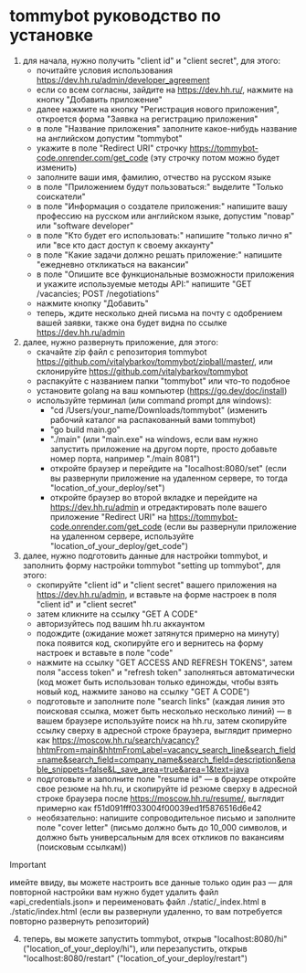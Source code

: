 # tommybot руководство по установке
1. для начала, нужно получить "client id" и "client secret", для этого:
   - почитайте условия использования https://dev.hh.ru/admin/developer_agreement
   - если со всем согласны, зайдите на https://dev.hh.ru/, нажмите на кнопку "Добавить приложение"
   - далее нажмите на кнопку "Регистрация нового приложения", откроется форма "Заявка на регистрацию приложения"
   - в поле "Название приложения" заполните какое-нибудь название на английском допустим "tommybot"
   - укажите в поле "Redirect URI" строчку https://tommybot-code.onrender.com/get_code (эту строчку потом можно будет изменить)
   - заполните ваши имя, фамилию, отчество на русском языке
   - в поле "Приложением будут пользоваться:" выделите "Только соискатели"
   - в поле "Информация о создателе приложения:" напишите вашу профессию на русском или английском языке, допустим "повар" или "software developer"
   - в поле "Кто будет его использовать:" напишите "только лично я" или "все кто даст доступ к своему аккаунту"
   - в поле "Какие задачи должно решать приложение:" напишите "ежедневно откликаться на вакансии"
   - в поле "Опишите все функциональные возможности приложения и укажите используемые методы API:" напишите "GET /vacancies; POST /negotiations"
   - нажмите кнопку "Добавить"
   - теперь, ждите несколько дней письма на почту с одобрением вашей заявки, также она будет видна по ссылке https://dev.hh.ru/admin
2. далее, нужно развернуть приложение, для этого:
   - скачайте zip файл с репозитория tommybot https://github.com/vitalybarkov/tommybot/zipball/master/, или склонируйте https://github.com/vitalybarkov/tommybot
   - распакуйте с названием папки "tommybot" или что-то подобное
   - установите golang на ваш компьютер (https://go.dev/doc/install)
   - используйте терминал (или command prompt для windows):
      - "cd /Users/your_name/Downloads/tommybot" (изменить рабочий каталог на распакованный вами tommybot)
      - "go build main.go"
      - "./main" (или "main.exe" на windows, если вам нужно запустить приложение на другом порте, просто добавьте номер порта, например "./main 8081")
      - откройте браузер и перейдите на "localhost:8080/set" (если вы развернули приложение на удаленном сервере, то тогда "location_of_your_deploy/set")
      - откройте браузер во второй вкладке и перейдите на https://dev.hh.ru/admin и отредактировать поле вашего приложение "Redirect URI" на https://tommybot-code.onrender.com/get_code (если вы развернули приложение на удаленном сервере, используйте "location_of_your_deploy/get_code")
3. далее, нужно подготовить данные для настройки tommybot, и заполнить форму настройки tommybot "setting up tommybot", для этого:
   - скопируйте "client id" и "client secret" вашего приложения на https://dev.hh.ru/admin, и вставьте на форме настроек в поля "client id" и "client secret"
   - затем кликните на ссылку "GET A CODE"
   - авторизуйтесь под вашим hh.ru аккаунтом
   - подождите (ожидание может затянутся примерно на минуту) пока появится код, скопируйте его и вернитесь на форму настроек и вставьте в поле "code"
   - нажмите на ссылку "GET ACCESS AND REFRESH TOKENS", затем поля "access token" и "refresh token" заполняться автоматически (код может быть использован только единожды, чтобы взять новый код, нажмите заново на ссылку "GET A CODE")
   - подготовьте и заполните поле "search links" (каждая линия это поисковая ссылка, может быть несколько несколько линий) — в вашем браузере используйте поиск на hh.ru, затем скопируйте ссылку сверху в адресной строке браузера, выглядит примерно как https://moscow.hh.ru/search/vacancy?hhtmFrom=main&hhtmFromLabel=vacancy_search_line&search_field=name&search_field=company_name&search_field=description&enable_snippets=false&L_save_area=true&area=1&text=java
   - подготовьте и заполните поле "resume id" — в браузере откройте свое резюме на hh.ru, и скопируйте id резюме сверху в адресной строке браузера после https://moscow.hh.ru/resume/, выглядит примерно как f51d091fff033004f00039ed1f5876516d6e42
   - необязательно: напишите сопроводительное письмо и заполните поле "cover letter" (письмо должно быть до 10_000 символов, и должно быть универсальным для всех откликов по вакансиям (поисковым ссылкам))
> [!IMPORTANT]
> имейте ввиду, вы можете настроить все данные только один раз — для повторной настройки вам нужно будет удалить файл «api_credentials.json» и переименовать файл ./static/_index.html в ./static/index.html (если вы развернули удаленно, то вам потребуется повторно развернуть репозиторий)
4. теперь, вы можете запустить tommybot, открыв "localhost:8080/hi" ("location_of_your_deploy/hi"), или перезапустить, открыв "localhost:8080/restart" ("location_of_your_deploy/restart")
